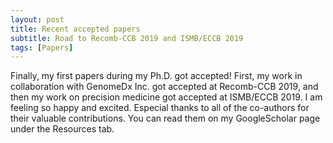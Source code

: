 ```yaml
---
layout: post
title: Recent accepted papers
subtitle: Road to Recomb-CCB 2019 and ISMB/ECCB 2019 
tags: [Papers]
---
```

Finally, my first papers during my Ph.D. got accepted! First, my work in collaboration with GenomeDx Inc. got accepted at Recomb-CCB 2019, and then my work on precision medicine got accepted at ISMB/ECCB 2019. I am feeling so happy and excited. Especial thanks to all of the co-authors for their valuable contributions.  You can read them on my GoogleScholar page under the Resources tab. 
